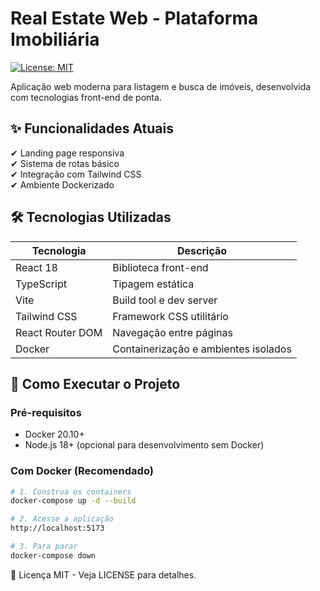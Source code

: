 # Real Estate Web - Plataforma Imobiliária

[![License: MIT](https://img.shields.io/badge/License-MIT-blue.svg)](https://opensource.org/licenses/MIT)

Aplicação web moderna para listagem e busca de imóveis, desenvolvida com tecnologias front-end de ponta.

## ✨ Funcionalidades Atuais

✔ Landing page responsiva  
✔ Sistema de rotas básico  
✔ Integração com Tailwind CSS  
✔ Ambiente Dockerizado  

## 🛠 Tecnologias Utilizadas

| Tecnologia       | Descrição                          |
|------------------|------------------------------------|
| React 18         | Biblioteca front-end               |
| TypeScript       | Tipagem estática                   |
| Vite             | Build tool e dev server            |
| Tailwind CSS     | Framework CSS utilitário           |
| React Router DOM | Navegação entre páginas            |
| Docker           | Containerização e ambientes isolados|

## 🚀 Como Executar o Projeto

### Pré-requisitos
- Docker 20.10+
- Node.js 18+ (opcional para desenvolvimento sem Docker)

### Com Docker (Recomendado)
```bash
# 1. Construa os containers
docker-compose up -d --build

# 2. Acesse a aplicação
http://localhost:5173

# 3. Para parar
docker-compose down
```

📄 Licença
MIT - Veja LICENSE para detalhes.